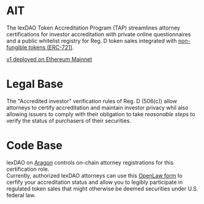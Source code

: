# AIT

The lexDAO Token Accreditation Program (TAP) streamlines attorney certifications for investor accreditation with private online questionnaires and a public whitelist registry for Reg. D token sales integrated with [non-fungible tokens (ERC-721)](https://docs.openzeppelin.com/contracts/2.x/api/token/erc721). 

[v1 deployed on Ethereum Mainnet](https://etherscan.io/address/0xa44181716d7910d3cecd02a5cdd5920f0884980b)

# Legal Base

The "Accredited investor" verification rules of Reg. D (506(c)) allow attorneys to certify accreditation and maintain investor privacy whil also allowing issuers to comply with their obligation to take *reasonable steps* to verify the status of purchasers of their securities. 

# Code Base

lexDAO on [Aragon](https://mainnet.aragon.org/#/lexdao/home/) controls on-chain attorney registrations for this certification role.  
Currently, authorized lexDAO attorneys can use this [OpenLaw form](https://lib.openlaw.io/web/default/template/accredited%20investor%20token%20certification) to cerfify your accreditation status and allow you to legibly participate in regulated token sales that might otherwise be deemed securities under U.S. federal law.
